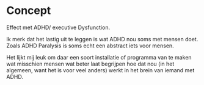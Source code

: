 # Concept

Effect met ADHD/ executive Dysfunction. 

Ik merk dat het lastig uit te leggen is wat ADHD nou soms met mensen doet. Zoals ADHD Paralysis is soms echt een abstract iets voor mensen.

Het lijkt mij leuk om daar een soort installatie of programma van te maken wat misschien mensen wat beter laat begrijpen hoe dat nou (in het algemeen, want het is voor veel anders) werkt in het brein van iemand met ADHD.
